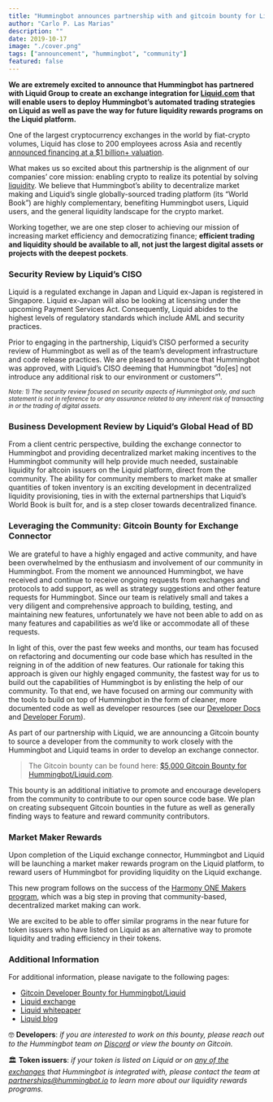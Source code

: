 ```yaml
---
title: "Hummingbot announces partnership with and gitcoin bounty for Liquid.com"
author: "Carlo P. Las Marias"
description: ""
date: 2019-10-17
image: "./cover.png"
tags: ["announcement", "hummingbot", "community"]
featured: false
---
```


**We are extremely excited to announce that Hummingbot has partnered with Liquid Group to create an exchange integration for [Liquid.com](https://www.liquid.com/) that will enable users to deploy Hummingbot’s automated trading strategies on Liquid as well as pave the way for future liquidity rewards programs on the Liquid platform.**

One of the largest cryptocurrency exchanges in the world by fiat-crypto volumes, Liquid has close to 200 employees across Asia and recently [announced financing at a $1 billion+ valuation](https://techcrunch.com/2019/04/03/liquid-series-c-1-billion-bitmain-idg/). 

What makes us so excited about this partnership is the alignment of our companies’ core mission: enabling crypto to realize its potential by solving [liquidity](https://hummingbot.io/blog/2019-01-thin-crust-of-liquidity/).  We believe that Hummingbot’s ability to decentralize market making and Liquid’s single globally-sourced trading platform (its “World Book”) are highly complementary, benefiting Hummingbot users, Liquid users, and the general liquidity landscape for the crypto market.

Working together, we are one step closer to achieving our mission of increasing market efficiency and democratizing finance; **efficient trading and liquidity should be available to all, not just the largest digital assets or projects with the deepest pockets**.

<!-- more -->


### Security Review by Liquid’s CISO

Liquid is a regulated exchange in Japan and Liquid ex-Japan is registered in Singapore. Liquid ex-Japan will also be looking at licensing under the upcoming Payment Services Act. Consequently, Liquid abides to the highest levels of regulatory standards which include AML and security practices.

Prior to engaging in the partnership, Liquid’s CISO performed a security review of Hummingbot as well as of the team’s development infrastructure and code release practices.  We are pleased to announce that Hummingbot was approved, with Liquid’s CISO deeming that Hummingbot “do[es] not introduce any additional risk to our environment or customers”¹.

<small><i>Note: 1) The security review focused on security aspects of Hummingbot only, and such statement is not in reference to or any assurance related to any inherent risk of transacting in or the trading of digital assets.</i></small>

### Business Development Review by Liquid’s Global Head of BD

From a client centric perspective, building the exchange connector to Hummingbot and providing decentralized market making incentives to the Hummingbot community will help provide much needed, sustainable liquidity for altcoin issuers on the Liquid platform, direct from the community. The ability for community members to market make at smaller quantities of token inventory is an exciting development in decentralized liquidity provisioning, ties in with the external partnerships that Liquid’s World Book is built for, and is a step closer towards decentralized finance.

### Leveraging the Community: Gitcoin Bounty for Exchange Connector

We are grateful to have a highly engaged and active community, and have been overwhelmed by the enthusiasm and involvement of our community in Hummingbot.  From the moment we announced Hummingbot, we have received and continue to receive ongoing requests from exchanges and protocols to add support, as well as strategy suggestions and other feature requests for Hummingbot.  Since our team is relatively small and takes a very diligent and comprehensive approach to building, testing, and maintaining new features, unfortunately we have not been able to add on as many features and capabilities as we’d like or accommodate all of these requests.

In light of this, over the past few weeks and months, our team has focused on refactoring and documenting our code base which has resulted in the reigning in of the addition of new features.  Our rationale for taking this approach is given our highly engaged community, the fastest way for us to build out the capabilities of Hummingbot is by enlisting the help of our community. To that end, we have focused on arming our community with the tools to build on top of Hummingbot in the form of cleaner, more documented code as well as developer resources (see our [Developer Docs](https://docs.hummingbot.io/developer/overview/) and [Developer Forum](https://forum.hummingbot.io)).

As part of our partnership with Liquid, we are announcing a Gitcoin bounty to source a developer from the community to work closely with the Hummingbot and Liquid teams in order to develop an exchange connector.

> The Gitcoin bounty can be found here: [$5,000 Gitcoin Bounty for Hummingbot/Liquid.com](https://gitcoin.co/issue/CoinAlpha/hummingbot/909/3556).

This bounty is an additional initiative to promote and encourage developers from the community to contribute to our open source code base.  We plan on creating subsequent Gitcoin bounties in the future as well as generally finding ways to feature and reward community contributors.

### Market Maker Rewards

Upon completion of the Liquid exchange connector, Hummingbot and Liquid will be launching a market maker rewards program on the Liquid platform, to reward users of Hummingbot for providing liquidity on the Liquid exchange.

This new program follows on the success of the [Harmony ONE Makers program](https://hummingbot.io/liquidity-mining/harmony/), which was a big step in proving that community-based, decentralized market making can work.

We are excited to be able to offer similar programs in the near future for token issuers who have listed on Liquid as an alternative way to promote liquidity and trading efficiency in their tokens.

### Additional Information

For additional information, please navigate to the following pages:

- [Gitcoin Developer Bounty for Hummingbot/Liquid](https://gitcoin.co/issue/CoinAlpha/hummingbot/909/3556)
- [Liquid exchange](https://liquid.com)
- [Liquid whitepaper](https://s3-ap-southeast-1.amazonaws.com/liquid-site/quoine-liquid_v1.9.pdf)
- [Liquid blog](https://blog.liquid.com/)

🤓 **Developers**: *if you are interested to work on this bounty, please reach out to the Hummingbot team on [Discord](https://discord.hummingbot.io) or view the bounty on Gitcoin.*

🏛 **Token issuers**: *if your token is listed on Liquid or on [any of the exchanges](https://docs.hummingbot.io/exchange-connectors/overview/) that Hummingbot is integrated with, please contact the team at [partnerships@hummingbot.io](mailto:partnerships@hummingbot.io) to learn more about our liquidity rewards programs.*